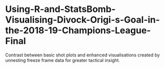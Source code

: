 # Using-R-and-StatsBomb-Visualising-Divock-Origi-s-Goal-in-the-2018-19-Champions-League-Final
Contrast between basic shot plots and enhanced visualisations created by unnesting freeze frame data for greater tactical insight.
